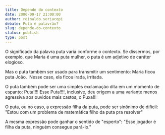 ```yaml
---
title: Depende do contexto
date: 2006-09-17 21:00:00
author: reinaldo.seriacopi
debate: Puta é palavrão?
slug: depende-do-contexto
status: publish 
type: post
---
```


O significado da palavra puta varia conforme o contexto. Se dissermos, por exemplo, que Maria é uma puta mulher, o puta é um adjetivo de caráter elogioso.


Mas o puta também ser usado para transmitir um sentimento: Maria ficou puta João.  Nesse caso, ela ficou irada, irritada.


O puta também pode ser uma simples exclamação dita em um momento de espanto: Puta!!!! Esse Puta!!!!, inclusive, deu origem a uma variante menos agressiva aos ouvidos mais castos, o Puxa!!!


O puta, ou no caso, a expressão filha da puta, pode ser sinônimo de difícil: "Estou com um problema de matemática filho da puta pra resolver"


A mesma expressão pode ganhar o sentido de "esperto": "Esse jogador é filha da puta, ninguém consegue pará-lo."


 


 


 


 


 


 


